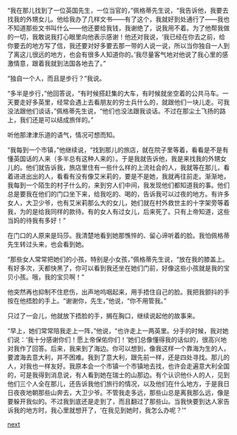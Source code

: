 
“我在那儿找到了一位英国先生，一位当官的，”佩格蒂先生说，“我告诉他，我要去找我的外甥女儿。他给我办了几样文书——有了这个，我就好到处通行了——我也不知道那些文书叫什么——他还要给我钱，我谢绝了，说我用不着。为了他帮我做的一切，我敢说我打心眼里向他表示感谢！他还对我说，‘我已经在你去之前，给你要去的地方写了信，我还要对好多要去那一带的人说一说，所以当你独自一人到了离这儿很远的地方，也会有很多人知道你的。’我尽量客气地对他说了我心里的感激情意，跟着我就到法国各地去了。”

“独自一个人，而且是步行？”我说。

“多半是步行，”他回答说，“有时候搭赶集的大车，有时候就坐空着的公共马车。一天要走好多英里，经常会遇上去看朋友的穷士兵什么的，就跟他们一块儿走。可我没法跟他们谈话，”佩格蒂先生说，“他们也没法跟我谈话。不过在那尘土飞扬的路上，我们还是可以结成旅伴的。”

听他那津津乐道的语气，情况可想而知。

“我每到一个市镇，”他继续说，“找到那儿的旅店，就在院子里等着，看看是不是有懂英国话的人来（多半总有这种人来的）。于是我就告诉他，我是来找我的外甥女儿的。他们就告诉我，旅店里住有一些什么样的上流社会的人，我就等在那儿，看着进进出出的人，看看有没有像艾米莉的，要是不是她，我就再往前走。渐渐地，我每到一个陌生的村子什么的，来到穷人们中间，我发现他们都知道我的事。他们总是要我在他们的门口坐下来，给我吃的、喝的，告诉我可以过夜的地方。有许多女人，大卫少爷，也有艾米莉那么大的女儿，她们就在村外救世主的十字架旁等着我，为的是给我同样的款待。有的女人有过女儿，后来死了。只有上帝知道，这些当妈的待我有多好！”

在门口的人原来是玛莎。我清楚地看到她那憔悴的、留心谛听着的脸。我怕佩格蒂先生转过头来，也会看到她。

“那些女人常常把她们的小孩，特别是小女孩，”佩格蒂先生说，“放在我的膝盖上。有好多次，天都快黑了，你可以看到我还坐在她们门前，好像这些小孩就是我的宝贝小孩。哦，我的宝贝啊！”

他突然再也抑制不住悲伤，出声地呜咽起来，用手捂住自己的脸。我把我颤抖的手按在他捂脸的手上。“谢谢你，先生，”他说，“你不用管我。”

只过了一会儿，他就放下捂脸的手，搁在胸口，继续说起他的故事来。

“早上，她们常常陪我走上一阵，”他说，“也许走上一两英里。分手的时候，我对她们说：‘我十分感谢你们！愿上帝保佑你们！’她们总像懂得我的话似的，很高兴地对我作了回答。后来，我来到了海边。你可以想到，像我这样一个靠海为生的人，要渡海去意大利，并不困难。我到了意大利，跟先前一样，还是四处寻找。那儿的人，对我也一样友好。我原本会一个市镇一个市镇地去找，也许会走遍意大利全国的，可是我得到消息说，有人看到她在瑞士的山那边。有个认识他仆人的人，见到他们三个人全在那儿，还告诉我他们旅行的情况，以及他们在什么地方，于是我日日夜夜地朝那些山奔去，大卫少爷。不管我走多远，那些山总是离我那么远，像是要躲开我似的。不过我到底还是走到了，而且翻过了那些山。当我快要到达人家告诉我的地方时，我心里就想开了，‘在我见到她时，我怎么办呢？’”

[next](page516)